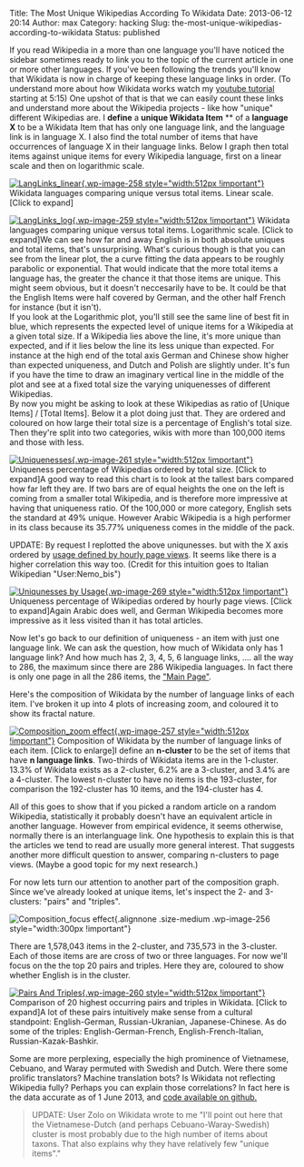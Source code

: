Title: The Most Unique Wikipedias According To Wikidata
Date: 2013-06-12 20:14
Author: max
Category: hacking
Slug: the-most-unique-wikipedias-according-to-wikidata
Status: published

If you read Wikipedia in a more than one language you'll have noticed the sidebar sometimes ready to link you to the topic of the current article in one or more other languages. If you've been following the trends you'll know that Wikidata is now in charge of keeping these language links in order. (To understand more about how Wikidata works watch my [youtube tutorial](http://www.youtube.com/watch?v=cMMzfG9LITc&feature=youtu.be) starting at 5:15) One upshot of that is that we can easily count these links and understand more about the Wikipedia projects - like how "unique" different Wikipedias are. I **define** a **unique Wikidata Item** ** of a **language X** to be a Wikidata Item that has only one language link, and the language link is in language X. I also find the total number of items that have occurrences of language X in their language links. Below I graph then total items against unique items for every Wikipedia language, first on a linear scale and then on logarithmic scale.

[![]({static}/images/uploads/2013/06/LangLinks_linear.png "LangLinks_linear"){.wp-image-258 style="width:512px !important"}]({static}/images/uploads/2013/06/LangLinks_linear.png) Wikidata languages comparing unique versus total items. Linear scale. \[Click to expand\] 

[![]({static}/images/uploads/2013/06/LangLinks_log.png "LangLinks_log"){.wp-image-259 style="width:512px !important"}]({static}/images/uploads/2013/06/LangLinks_log.png) Wikidata languages comparing unique versus total items. Logarithmic scale. \[Click to expand\]We can see how far and away English is in both absolute uniques and total items, that's unsurprising. What's curious though is that you can see from the linear plot, the a curve fitting the data appears to be roughly parabolic or exponential. That would indicate that the more total items a language has, the greater the chance it that those items are unique. This might seem obvious, but it doesn't neccesarily have to be. It could be that the English Items were half covered by German, and the other half French for instance (but it isn't).  
If you look at the Logarithmic plot, you'll still see the same line of best fit in blue, which represents the expected level of unique items for a Wikipedia at a given total size. If a Wikipedia lies above the line, it's more unique than expected, and if it lies below the line its less unique than expected. For instance at the high end of the total axis German and Chinese show higher than expected uniqueness, and Dutch and Polish are slightly under. It's fun if you have the time to draw an imaginary vertical line in the middle of the plot and see at a fixed total size the varying uniquenesses of different Wikipedias.  
By now you might be asking to look at these Wikipedias as ratio of \[Unique Items\] / \[Total Items\]. Below it a plot doing just that. They are ordered and coloured on how large their total size is a percentage of English's total size. Then they're split into two categories, wikis with more than 100,000 items and those with less.

[![]({static}/images/uploads/2013/06/Uniquenesses.png "Uniquenesses"){.wp-image-261 style="width:512px !important"}]({static}/images/uploads/2013/06/Uniquenesses.png) Uniqueness percentage of Wikipedias ordered by total size. \[Click to expand\]A good way to read this chart is to look at the tallest bars compared how far left they are. If two bars are of equal heights the one on the left is coming from a smaller total Wikipedia, and is therefore more impressive at having that uniqueness ratio. Of the 100,000 or more category, English sets the standard at 49% unique. However Arabic Wikipedia is a high performer in its class because its 35.77% uniqueness comes in the middle of the pack.

UPDATE: By request I replotted the above uniqunesses. but with the X axis ordered by [usage defined by hourly page views](http://stats.wikimedia.org/EN/Sitemap.htm). It seems like there is a higher correlation this way too. (Credit for this intuition goes to Italian Wikipedian "User:Nemo\_bis")

[![]({static}/images/uploads/2013/06/Uniqunesses-by-Usage.png "Uniqunesses by Usage"){.wp-image-269 style="width:512px !important"}]({static}/images/uploads/2013/06/Uniqunesses-by-Usage.png) Uniqueness percentage of Wikipedias ordered by hourly page views. \[Click to expand\]Again Arabic does well, and German Wikipedia becomes more impressive as it less visited than it has total articles.

Now let's go back to our definition of uniqueness - an item with just one language link. We can ask the question, how much of Wikidata only has 1 language link? And how much has 2, 3, 4, 5, 6 language links, .... all the way to 286, the maximum since there are 286 Wikipedia languages. In fact there is only one page in all the 286 items, the ["Main Page"](https://www.wikidata.org/wiki/Q5296).

Here's the composition of Wikidata by the number of language links of each item. I've broken it up into 4 plots of increasing zoom, and coloured it to show its fractal nature.

[![]({static}/images/uploads/2013/06/Composition_zoom-effect.png "Composition_zoom effect"){.wp-image-257 style="width:512px !important"}]({static}/images/uploads/2013/06/Composition_zoom-effect.png) Composition of Wikidata by the number of language links of each item. \[Click to enlarge\]I define an **n-cluster** to be the set of items that have **n language links**. Two-thirds of Wikidata items are in the 1-cluster. 13.3% of Wikidata exists as a 2-cluster, 6.2% are a 3-cluster, and 3.4% are a 4-cluster. The lowest n-cluster to have no items is the 193-cluster, for comparison the 192-cluster has 10 items, and the 194-cluster has 4.

All of this goes to show that if you picked a random article on a random Wikipedia, statistically it probably doesn't have an equivalent article in another language. However from empirical evidence, it seems otherwise, normally there is an interlanguage link. One hypothesis to explain this is that the articles we tend to read are usually more general interest. That suggests another more difficult question to answer, comparing n-clusters to page views. (Maybe a good topic for my next research.)

For now lets turn our attention to another part of the composition graph. Since we've already looked at unique items, let's inspect the 2- and 3-clusters: "pairs" and "triples".

![]({static}/images/uploads/2013/06/Composition_focus-effect.png "Composition_focus effect"){.alignnone .size-medium .wp-image-256 style="width:300px !important"}

There are 1,578,043 items in the 2-cluster, and 735,573 in the 3-cluster. Each of those items are are cross of two or three languages. For now we'll focus on the the top 20 pairs and triples. Here they are, coloured to show whether English is in the cluster.

[![]({static}/images/uploads/2013/06/Pairs-And-Triples.png "Pairs And Triples"){.wp-image-260 style="width:512px !important"}]({static}/images/uploads/2013/06/Pairs-And-Triples.png) Comparison of 20 highest occurring pairs and triples in Wikidata. \[Click to expand\]A lot of these pairs intuitively make sense from a cultural standpoint: English-German, Russian-Ukranian, Japanese-Chinese. As do some of the triples: English-German-French, English-French-Italian, Russian-Kazak-Bashkir.

Some are more perplexing, especially the high prominence of Vietnamese, Cebuano, and Waray permuted with Swedish and Dutch. Were there some prolific translators? Machine translation bots? Is Wikidata not reflecting Wikipedia fully? Perhaps you can explain those correlations? In fact here is the data accurate as of 1 June 2013, and [code available on github.](https://github.com/notconfusing/langlink-analysis)

> UPDATE: User Zolo on Wikidata wrote to me "I'll point out here that the Vietnamese-Dutch (and perhaps Cebuano-Waray-Swedish) cluster is most probably due to the high number of items about taxons. That also explains why they have relatively few "unique items"."
